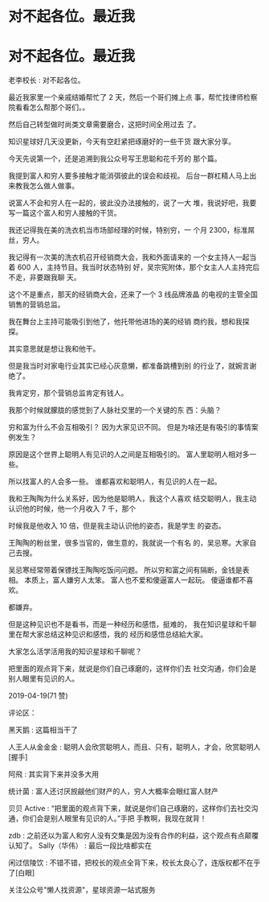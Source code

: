 # 对不起各位。最近我

# 对不起各位。最近我

老李校长 : 对不起各位。

最近我家里一个亲戚结婚帮忙了 2 天，然后一个哥们摊上点 事，帮忙找律师检察院看看怎么帮那个哥们。。

然后自己转型做时尚类文章需要磨合，这把时间全用过去 了。

知识星球好几天没更新，今天有空赶紧把琢磨好的一些干货 跟大家分享。

今天先说第一个，还是追溯到我公众号写王思聪和花千芳的 那个篇。

我提到富人和穷人要多接触才能消弭彼此的误会和歧视。 后台一群杠精人马上出来教我怎么做人做事。

说富人不会和穷人在一起的，彼此没办法接触的，说了一大 堆，我说好吧，我要写一篇这个富人和穷人接触的干货。

我还记得我在美的洗衣机当市场部经理的时候，特别穷，一 个月 2300，标准屌丝，穷人。

我记得有一次美的洗衣机召开经销商大会，我和外面请来的 一个女主持人一起当着 600 人，主持节目。我当时状态特别 好，吴宗宪附体，那个女主人人主持完后不走，非要跟我聊 天。

这个不是重点，那天的经销商大会，还来了一个 3 线品牌液晶 的电视的主管全国销售的营销总监。

我在舞台上主持可能吸引到他了，他托带他进场的美的经销 商约我，想和我探探。

其实意思就是想让我和他干。

但是我当时对家电行业其实已经心灰意懒，都准备跳槽到别 的行业了，就婉言谢绝了。

我肯定穷，那个营销总监肯定有钱人。

我那个时候就朦胧的感觉到了人脉社交里的一个关键的东 西：头脑？

穷和富为什么不会互相吸引？ 因为大家见识不同。 但是为啥还是有吸引的事情案例发生？

原因是这个世界上聪明人有见识的人之间是互相吸引的。 富人里聪明人相对多一些。

所以找富人的人会多一些。 谁都喜欢和聪明人，有见识的人在一起。

我和王陶陶为什么关系好，因为他是聪明人，我这个人喜欢 结交聪明人，我主动认识他的时候，他一个月收入 7 千，那个

时候我是他收入 10 倍，但是我主动认识他的姿态，我是学生 的姿态。

王陶陶的粉丝里，很多当官的，做生意的，我就说一个有名 的，吴忌寒。大家自己去搜。

吴忌寒经常带着保镖找王陶陶吃饭问问题。 所以穷和富之间有隔断，金钱是表相。 本质上，富人嫌穷人太笨。 富人也不爱和傻逼富人一起玩。 傻逼谁都不喜欢。

都嫌弃。

但是这种见识也不是看书，而是一种经历和感悟，挺难的， 我在知识星球和千聊里在帮大家总结这种见识和感悟，我的 经历和感悟总结給大家。

大家怎么活学活用我的知识星球和千聊呢？

把里面的观点背下来，就说是你们自己琢磨的，这样你们去 社交沟通，你们会是别人眼里有见识的人。

2019-04-19(71 赞)

评论区：

黑天鹅 : 这篇相当干了

人王人从金金金 : 聪明人会欣赏聪明人，而且、只有，聪明人，才会，欣赏聪明人[握手]

阿飛 : 其实背下来并没多大用

统计菌 : 富人还讨厌觊觎他们财产的人，穷人大概率会眼红富人财产

贝贝 Active : “把里面的观点背下来，就说是你们自己琢磨的，这样你们去社交沟通，你们会是别人眼里有见识的人。”手把 手教啊，我现在就背！

zdb : 之前还以为富人和穷人没有交集是因为没有合作的利益，这个观点有点颠覆认知了。 Sally（华伟） : 最后一段比啥都实在

闲过信陵饮 : 不错不错，把校长的观点全背下来，校长太良心了，连版权都不在乎了[白眼]

关注公众号"懒人找资源"，星球资源一站式服务